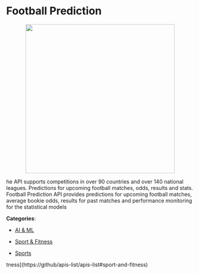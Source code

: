 # Football Prediction
<p align="center">
    <img width="400" src="https://raw.githubusercontent.com/apis-list/apis-list/apis/football-prediction/logo_256x256.png" />
</p>

he API supports competitions in over 90 countries and over 140 national leagues. Predictions for upcoming football matches, odds, results and stats. Football Prediction API provides predictions for upcoming football matches, average bookie odds, results for past matches and performance monitoring for the statistical models



**Categories**:

- [AI & ML](https://github.com/apis-list/apis-list#ai-and-ml)

- [Sport & Fitness](https://github.com/apis-list/apis-list#sport-and-fitness)

- [Sports](https://github.com/apis-list/apis-list#sports)



tness](https://github/apis-list/apis-list#sport-and-fitness)



